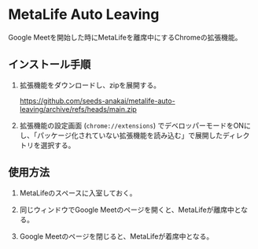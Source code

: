 # MetaLife Auto Leaving

Google Meetを開始した時にMetaLifeを離席中にするChromeの拡張機能。

## インストール手順

1. 拡張機能をダウンロードし、zipを展開する。

   https://github.com/seeds-anakai/metalife-auto-leaving/archive/refs/heads/main.zip

2. 拡張機能の設定画面 (`chrome://extensions`) でデベロッパーモードをONにし、「パッケージ化されていない拡張機能を読み込む」で展開したディレクトリを選択する。

## 使用方法

1. MetaLifeのスペースに入室しておく。

2. 同じウィンドウでGoogle Meetのページを開くと、MetaLifeが離席中となる。

3. Google Meetのページを閉じると、MetaLifeが着席中となる。
